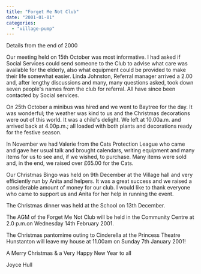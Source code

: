 ```yaml
---
title: "Forget Me Not Club"
date: "2001-01-01"
categories: 
  - "village-pump"
---
```


Details from the end of 2000

Our meeting held on 15th October was most informative. I had asked if Social Services could send someone to the Club to advise what care was available for the elderly, also what equipment could be provided to make their life somewhat easier. Linda Johnston, Referral manager arrived a 2.00 and, after lengthy discussions and many, many questions asked, took down seven people's names from the club for referral. All have since been contacted by Social services.

On 25th October a minibus was hired and we went to Baytree for the day. It was wonderful; the weather was kind to us and the Christmas decorations were out of this world. It was a child's delight. We left at 10.00a.m. and arrived back at 4.00p.m.; all loaded with both plants and decorations ready for the festive season.

In November we had Valerie from the Cats Protection League who came and gave her usual talk and brought calendars, writing equipment and many items for us to see and, if we wished, to purchase. Many items were sold and, in the end, we raised over £65.00 for the Cats.

Our Christmas Bingo was held on 9th December at the Village hall and very efficiently run by Anita and helpers. It was a great success and we raised a considerable amount of money for our club. I would like to thank everyone who came to support us and Anita for her help in running the event.

The Christmas dinner was held at the School on 13th December.

The AGM of the Forget Me Not Club will be held in the Community Centre at 2.0 p.m.on Wednesday 14th February 2001.

The Christmas pantomime outing to Cinderella at the Princess Theatre Hunstanton will leave my house at 11.00am on Sunday 7th January 2001!

A Merry Christmas & a Very Happy New Year to all

Joyce Hull
